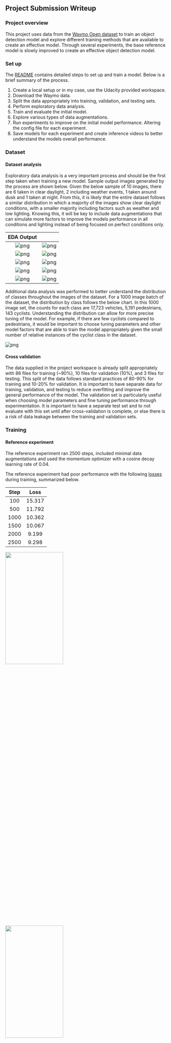 ## Project Submission Writeup

### Project overview
This project uses data from the [Waymo Open dataset](https://waymo.com/open/) to train an object detection model and explore different training methods that are available to create an effective model. Through several experiments, the base reference model is slowly improved to create an effective object detection model.

### Set up
The [README](/README.md) contains detailed steps to set up and train a model. Below is a brief summary of the process.

1. Create a local setup or in my case, use the Udacity provided workspace.
2. Download the Waymo data.
3. Split the data appropriately into training, validation, and testing sets.
4. Perform exploratory data analysis.
5. Train and evaluate the initial model.
6. Explore various types of data augmentations.
7. Run experiments to improve on the initial model performance. Altering the config file for each experiment.
8. Save models for each experiment and create inference videos to better understand the models overall performance.

### Dataset
#### Dataset analysis
Exploratory data analysis is a very important process and should be the first step taken when training a new model. Sample output images generated by the process are shown below. Given the below sample of 10 images, there are 6 taken in clear daylight, 2 including weather events, 1 taken around dusk and 1 taken at night. From this, it is likely that the entire dataset follows a similar distribution in which a majority of the images show clear daylight conditions, with a smaller majority including factors such as weather and low lighting. Knowing this, it will be key to include data augmentations that can simulate more factors to improve the models performance in all conditions and lighting instead of being focused on perfect conditions only.

| EDA Output      |               |
| :-------------: | :-----------: |
| ![png](/ExploratoryDataAnalysis_output/output_6_0.png)          |     ![png](/ExploratoryDataAnalysis_output/output_6_1.png)     |
| ![png](/ExploratoryDataAnalysis_output/output_6_2.png)          |     ![png](/ExploratoryDataAnalysis_output/output_6_3.png)     |
| ![png](/ExploratoryDataAnalysis_output/output_6_4.png)          |     ![png](/ExploratoryDataAnalysis_output/output_6_5.png)     |
| ![png](/ExploratoryDataAnalysis_output/output_6_6.png)          |     ![png](/ExploratoryDataAnalysis_output/output_6_7.png)     |
| ![png](/ExploratoryDataAnalysis_output/output_6_8.png)          |     ![png](/ExploratoryDataAnalysis_output/output_6_9.png)     |

Additional data analysis was performed to better understand the distribution of classes throughout the images of the dataset. For a 1000 image batch of the dataset, the distribution by class follows the below chart. In this 1000 image set, the counts for each class are 17,723 vehicles, 5,191 pedestrians, 143 cyclists. Understanding the distribution can allow for more precise tuning of the model. For example, if there are few cyclists compared to pedestrians, it would be important to choose tuning parameters and other model factors that are able to train the model appropriately given the small number of relative instances of the cyclist class in the dataset. 


![png](/ExploratoryDataAnalysis_output/output_9_0.png)


#### Cross validation
The data supplied in the project workspace is already split appropriately with 86 files for training (~90%), 10 files for validation (10%), and 3 files for testing. This split of the data follows standard practices of 80-90% for training and 10-20% for validation. It is important to have separate data for training, validation, and testing to reduce overfitting and improve the general performance of the model. The validation set is particularly useful when choosing model parameters and fine tuning performance through experimentation. It is important to have a separate test set and to not evaluate with this set until after cross-validation is complete, or else there is a risk of data leakage between the training and validation sets.

### Training
#### Reference experiment
The reference experiment ran 2500 steps, included minimal data augmentations and used the momentum optimizer with a cosine decay learning rate of 0.04.

The reference experiment had poor performance with the following [losses](/experiments/experiment0_reference/results/train.txt) during training, summarized below.

| Step   | Loss   |
| :----: | :----: |
| 100    | 15.317 |
| 500    | 11.792 |
| 1000   | 10.362 |
| 1500   | 10.067 |
| 2000   | 9.199  |
| 2500   | 9.298  |

<img src="./experiments/experiment0_reference/results/train_graph.png"  width="60%" height="30%">
<img src="./experiments/experiment0_reference/results/stacked_graph.png"  width="60%" height="30%">

The reference experiment was unable to properly detect objects in the generated inference video.

#### Improve on the reference
Due to the poor performance of the initial training several experiments were performed to improve on this including adding data augmentations and updating the optimizer parameters. The following table outlines the three experiments and a summary of the changes tested.

| Experiment           | Tested Changes |
| :------------------: | :------------: |
| 1 - Augmentations    | Added data augmentations |
| 2 - Learning Rate    | Updated learning rate of base model |
| 3 - Optimizer        | Changed optimzer to Adam and implemented manual step learning rate |

The provided Explore Augmentations notebook made it easy to visualize the effects of different data augmentation methods. The outputs of my exploration can be found [here](/ExploreAugmentations_output/). I chose to use augmentations that would best simulate real variations that could be found in the available dataset images.

#### Experiment 1
Experiment 1 uses the reference model setup but adds several data augmentations, see below.

| Augmentation (link)             | Reason |
| :----------------------: | :-----------: |
| [random_horizontal_flip](/ExploreAugmentations_output/rand_flip.png)   | Can add variability to the image orientation |
| [random_crop_image](/ExploreAugmentations_output/rand_crop2.png)        | Can remove some of the context of the original image |
| [random_black_patches](/ExploreAugmentations_output/rand_patch2.png)     | Can mimic obstructions in front of the target objects |
| [random_adjust_brightness](/ExploreAugmentations_output/rand_brightness.png) | Can simulate harsh light or no light conditions |
| [random_adjust_saturation](/ExploreAugmentations_output/rand_sat.png) | Can simulate variations in image coloring |
| [random_adjust_contrast](/ExploreAugmentations_output/rand_cont2.png)   | Can simulate variations in image dynamic range|
| [random_jpeg_quality](/ExploreAugmentations_output/rand_jpeg2.png)      | Can mimic poor quality camera images |

Experiment 1 had improved, but still poor performance with the following [losses](/experiments/experiment1/results/train.txt) during training, summarized below.

| Step   | Loss   |
| :----: | :----: |
| 100    | 3.799  |
| 500    | 6.927  |
| 1000   | 7.240  |
| 1500   | 6.471  |
| 2000   | 6.220  |
| 2500   | 6.288  |

<img src="./experiments/experiment1/results/train_graph.png"  width="60%" height="30%">
<img src="./experiments/experiment1/results/stacked_graph.png"  width="60%" height="30%">

The final trained model still shows too high of loss and is unable to properly detect objects in the generated inference video.

#### Experiment 2
Experiment 2 uses the configuration of experiment 1, but adjusts the momentum optimzer learning rate to a lower value of 0.001. The initial learning rate of 0.04 was too high and the optimizer was unable to reach the global optimum in the 2500 steps. Lowering the learning rate should allow the model to more quickly converge on the global optimum.

Experiment 2 showed a major improvment to the losses with the following [losses](/experiments/experiment2/results/train.txt) during training, summarized below.

| Step   | Loss   |
| :----: | :----: |
| 100    | 1.353  |
| 500    | 1.088  |
| 1000   | 0.566  |
| 1500   | 0.668  |
| 2000   | 0.726  |
| 2500   | 0.833  |

<img src="./experiments/experiment2/results/train_graph.png"  width="60%" height="30%">
<img src="./experiments/experiment2/results/stacked_graph.png"  width="60%" height="30%">

The generated inference [videos](/experiments/experiment2/trained_model/) show how the improved model performs. However, there are clear instances in which the model improperly detects an object as seen below. The model is not refined enough, perhaps particularly in low light environments to properly detect the vehicles in the background of the image. Increased training, changes to the optimizer, or more specific data augmentations could be used to improve this performance.

<img src="./experiments/experiment2/trained_model/incorrect_detection.png"  width="60%" height="30%">

#### Experiment 3
Experiment 3 only updates the model to the Adam optimizer, instead of the momentum optimizer. With the Adam optimizer, a manual step learning rate is applied as described below. This stepwise annealing plan decreases the learning rate over time to refine and perform finer updates as the model approaches the global optimum.

| Step    | Learning Rate   |
| :-----: | :------: |
| Initial | 0.0002   |
| 500     | 0.0001   |
| 1000    | 0.00008  |
| 2000    | 0.00004  |

Experiment 3 actually had higher [losses](/experiments/experiment3/results/train.txt) than experiment 2 during training, summarized below.

| Step   | Loss   |
| :----: | :----: |
| 100    | 1.175  |
| 500    | 0.899  |
| 1000   | 1.771  |
| 1500   | 1.386  |
| 2000   | 0.827  |
| 2500   | 1.417  |

<img src="./experiments/experiment2/results/train_graph.png"  width="60%" height="30%">
<img src="./experiments/experiment2/results/stacked_graph.png"  width="60%" height="30%">

Although the losses were higher than experiment 2, the generated inference [videos](/experiments/experiment3/trained_model/) show how this model improves performance even more. At the same instance, the Adam optimized model shows more accurate object detection.

<img src="./experiments/experiment3/trained_model/improved_detection.png"  width="60%" height="30%">

Although this model has the best performance of the three experiments, it still ultimately fails in a real world scenario. In the image above, at least one car is not detected at all. 

To increase the performance of the model even more, I think that more data augmentations and more optimizer adjustments are necessary to get a high accuracy model. Additionally, a larger dataset could help improve the general performance of the model.